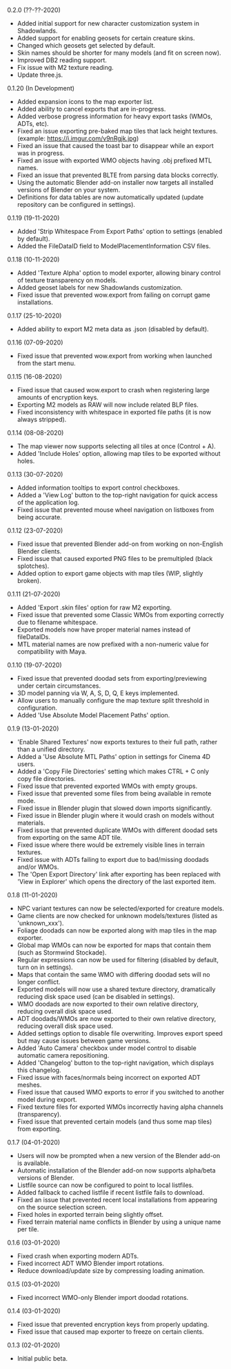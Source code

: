 0.2.0 (??-??-2020)
- Added initial support for new character customization system in Shadowlands.
- Added support for enabling geosets for certain creature skins.
- Changed which geosets get selected by default.
- Skin names should be shorter for many models (and fit on screen now).
- Improved DB2 reading support.
- Fix issue with M2 texture reading.
- Update three.js.

0.1.20 (In Development)
- Added expansion icons to the map exporter list.
- Added ability to cancel exports that are in-progress.
- Added verbose progress information for heavy export tasks (WMOs, ADTs, etc).
- Fixed an issue exporting pre-baked map tiles that lack height textures. (example: https://i.imgur.com/v9nRgjk.jpg)
- Fixed an issue that caused the toast bar to disappear while an export was in progress.
- Fixed an issue with exported WMO objects having .obj prefixed MTL names.
- Fixed an issue that prevented BLTE from parsing data blocks correctly.
- Using the automatic Blender add-on installer now targets all installed versions of Blender on your system.
- Definitions for data tables are now automatically updated (update repository can be configured in settings).

0.1.19 (19-11-2020)
- Added 'Strip Whitespace From Export Paths' option to settings (enabled by default).
- Added the FileDataID field to ModelPlacementInformation CSV files.

0.1.18 (10-11-2020)
- Added 'Texture Alpha' option to model exporter, allowing binary control of texture transparency on models.
- Added geoset labels for new Shadowlands customization.
- Fixed issue that prevented wow.export from failing on corrupt game installations.

0.1.17 (25-10-2020)
- Added ability to export M2 meta data as .json (disabled by default).

0.1.16 (07-09-2020)
- Fixed issue that prevented wow.export from working when launched from the start menu.

0.1.15 (16-08-2020)
- Fixed issue that caused wow.export to crash when registering large amounts of encryption keys.
- Exporting M2 models as RAW will now include related BLP files.
- Fixed inconsistency with whitespace in exported file paths (it is now always stripped).

0.1.14 (08-08-2020)
- The map viewer now supports selecting all tiles at once (Control + A).
- Added 'Include Holes' option, allowing map tiles to be exported without holes.

0.1.13 (30-07-2020)
- Added information tooltips to export control checkboxes.
- Added a 'View Log' button to the top-right navigation for quick access of the application log.
- Fixed issue that prevented mouse wheel navigation on listboxes from being accurate.

0.1.12 (23-07-2020)
- Fixed issue that prevented Blender add-on from working on non-English Blender clients.
- Fixed issue that caused exported PNG files to be premultipled (black splotches).
- Added option to export game objects with map tiles (WIP, slightly broken).

0.1.11 (21-07-2020)
- Added 'Export .skin files' option for raw M2 exporting.
- Fixed issue that prevented some Classic WMOs from exporting correctly due to filename whitespace.
- Exported models now have proper material names instead of fileDataIDs.
- MTL material names are now prefixed with a non-numeric value for compatibility with Maya.

0.1.10 (19-07-2020)
- Fixed issue that prevented doodad sets from exporting/previewing under certain circumstances.
- 3D model panning via W, A, S, D, Q, E keys implemented.
- Allow users to manually configure the map texture split threshold in configuration.
- Added 'Use Absolute Model Placement Paths' option.

0.1.9 (13-01-2020)
- 'Enable Shared Textures' now exports textures to their full path, rather than a unified directory.
- Added a 'Use Absolute MTL Paths' option in settings for Cinema 4D users.
- Added a 'Copy File Directories' setting which makes CTRL + C only copy file directories.
- Fixed issue that prevented exported WMOs with empty groups.
- Fixed issue that prevented some files from being available in remote mode.
- Fixed issue in Blender plugin that slowed down imports significantly.
- Fixed issue in Blender plugin where it would crash on models without materials.
- Fixed issue that prevented duplicate WMOs with different doodad sets from exporting on the same ADT tile.
- Fixed issue where there would be extremely visible lines in terrain textures.
- Fixed issue with ADTs failing to export due to bad/missing doodads and/or WMOs.
- The 'Open Export Directory' link after exporting has been replaced with 'View in Explorer' which opens the directory of the last exported item.

0.1.8 (11-01-2020)
- NPC variant textures can now be selected/exported for creature models.
- Game clients are now checked for unknown models/textures (listed as 'unknown_xxx').
- Foliage doodads can now be exported along with map tiles in the map exporter.
- Global map WMOs can now be exported for maps that contain them (such as Stormwind Stockade).
- Regular expressions can now be used for filtering (disabled by default, turn on in settings).
- Maps that contain the same WMO with differing doodad sets will no longer conflict.
- Exported models will now use a shared texture directory, dramatically reducing disk space used (can be disabled in settings).
- WMO doodads are now exported to their own relative directory, reducing overall disk space used.
- ADT doodads/WMOs are now exported to their own relative directory, reducing overall disk space used.
- Added settings option to disable file overwriting. Improves export speed but may cause issues between game versions.
- Added 'Auto Camera' checkbox under model control to disable automatic camera repositioning.
- Added 'Changelog' button to the top-right navigation, which displays this changelog.
- Fixed issue with faces/normals being incorrect on exported ADT meshes.
- Fixed issue that caused WMO exports to error if you switched to another model during export.
- Fixed texture files for exported WMOs incorrectly having alpha channels (transparency).
- Fixed issue that prevented certain models (and thus some map tiles) from exporting.

0.1.7 (04-01-2020)
- Users will now be prompted when a new version of the Blender add-on is available.
- Automatic installation of the Blender add-on now supports alpha/beta versions of Blender.
- Listfile source can now be configured to point to local listfiles.
- Added fallback to cached listfile if recent listfile fails to download.
- Fixed an issue that prevented recent local installations from appearing on the source selection screen.
- Fixed holes in exported terrain being slightly offset.
- Fixed terrain material name conflicts in Blender by using a unique name per tile.

0.1.6 (03-01-2020)
- Fixed crash when exporting modern ADTs.
- Fixed incorrect ADT WMO Blender import rotations.
- Reduce download/update size by compressing loading animation.

0.1.5 (03-01-2020)
- Fixed incorrect WMO-only Blender import doodad rotations.

0.1.4 (03-01-2020)
- Fixed issue that prevented encryption keys from properly updating.
- Fixed issue that caused map exporter to freeze on certain clients.

0.1.3 (02-01-2020)
- Initial public beta.
